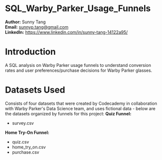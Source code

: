 # SQL_Warby_Parker_Usage_Funnels
**Author:** Sunny Tang   
**Email:** sunnyp.tang@gmail.com   
**LinkedIn:** https://www.linkedin.com/in/sunny-tang-14122a95/

# Introduction 
A SQL analysis on Warby Parker usage funnels to understand conversion rates and user preferences/purchase decisions for Warby Parker glasses.

# Datasets Used 
Consists of four datasets that were created by Codecademy in collaboration with Warby Parker's Data Science team, and uses fictional data - below are the datasets organized by funnels for this project: 
**Quiz Funnel:**

  * survey.csv

**Home Try-On Funnel:**

  * quiz.csv  
  * home_try_on.csv  
  * purchase.csv

